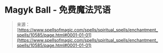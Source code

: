 <!--yml

category: 未分类

date: 2024-06-12 18:47:17

-->

# Magyk Ball - 免费魔法咒语

> 来源：[https://www.spellsofmagic.com/spells/spiritual_spells/enchantment_spells/10585/page.html#0001-01-01](https://www.spellsofmagic.com/spells/spiritual_spells/enchantment_spells/10585/page.html#0001-01-01)
